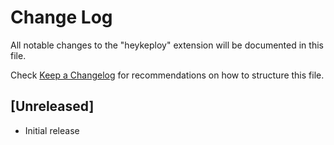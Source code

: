 # Change Log

All notable changes to the "heykeploy" extension will be documented in this file.

Check [Keep a Changelog](http://keepachangelog.com/) for recommendations on how to structure this file.

## [Unreleased]

- Initial release